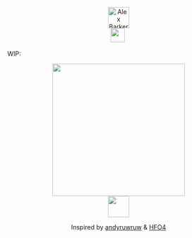 <p align="center">
    <img height="48" src="https://readme-typing-svg.demolab.com?font=Fira+Code&pause=1000&width=435&center=true&lines=Gday%2C+I'm+Alex;I+make+cool+things%2C+sometimes" alt="Alex Barker">
    <br>
    <img height="32" src="https://komarev.com/ghpvc/?username=alexbarker234&style=for-the-badge&color=blueviolet">
    <img width="0" height="32" src="https://alexbarker234.vercel.app/get-badge?badge=totalClicks">
</p>

WIP:
<p align="center">
    <img height="300" src="https://alexbarker234.vercel.app/get-game"><br>
    <a href="https://alexbarker234.vercel.app/click">
        <img height="48" src="https://alexbarker234.vercel.app/get-button"><br>
    </a>
</p>

<p align="center">
  <p style="text-align: center;">Inspired by <a href="https://github.com/andyruwruw">andyruwruw</a> & <a href="https://github.com/HFO4">HFO4</a></p>
</p>